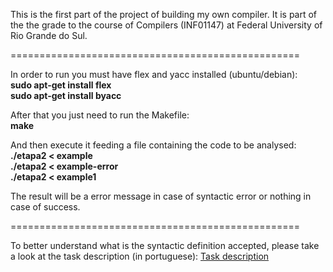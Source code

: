 This is the first part of the project of building my own compiler. It is part of the the grade to the course of Compilers (INF01147) at Federal University of Rio Grande do Sul.  

==================================================  

In order to run you must have flex and yacc installed (ubuntu/debian):  
 **sudo apt-get install flex**  
 **sudo apt-get install byacc**  

After that you just need to run the Makefile:  
 **make**

And then execute it feeding a file containing the code to be analysed:  
 **./etapa2 < example**  
 **./etapa2 < example-error**  
 **./etapa2 < example1**  

The result will be a error message in case of syntactic error or nothing in case of success.

==================================================

To better understand what is the syntactic definition accepted, please take a look at the task description (in portuguese):
[Task description](https://bitbucket.org/bpsilva/compiler-02_syntactic_analysis/raw/ca77046c56d9f7fafab516dc0e3f3a504c5a924e/definition.pdf)